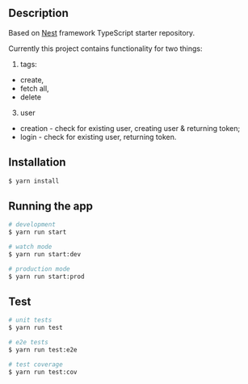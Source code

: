 

## Description

Based on [Nest](https://github.com/nestjs/nest) framework TypeScript starter repository.

Currently this project contains functionality for two things: 
1. tags: 
- create, 
- fetch all, 
- delete
3. user
- creation - check for existing user, creating user & returning token; 
- login - check for existing user, returning token.

## Installation

```bash
$ yarn install
```

## Running the app

```bash
# development
$ yarn run start

# watch mode
$ yarn run start:dev

# production mode
$ yarn run start:prod
```

## Test

```bash
# unit tests
$ yarn run test

# e2e tests
$ yarn run test:e2e

# test coverage
$ yarn run test:cov
```
